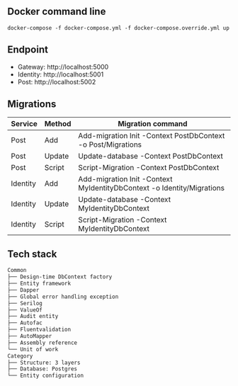 ﻿## Docker command line
```
docker-compose -f docker-compose.yml -f docker-compose.override.yml up
```

## Endpoint

- Gateway: http://localhost:5000
- Identity: http://localhost:5001
- Post: http://localhost:5002

## Migrations
|  Service  |  Method   |      Migration command																 |
|-----------|-----------|----------------------------------------------------------------------------------------|
|  Post     |  Add      | Add-migration Init -Context PostDbContext -o Post/Migrations							 | 
|  Post     |  Update   | Update-database -Context PostDbContext												 | 
|  Post     |  Script   | Script-Migration -Context PostDbContext												 | 
|  Identity |  Add      | Add-migration Init -Context MyIdentityDbContext -o Identity/Migrations	             | 
|  Identity |  Update   | Update-database -Context MyIdentityDbContext										     | 
|  Identity |  Script   | Script-Migration -Context MyIdentityDbContext											 | 

## Tech stack
```md
Common
├── Design-time DbContext factory
├── Entity framework
├── Dapper
├── Global error handling exception
├── Serilog
├── ValueOf
├── Audit entity
├── Autofac
├── Fluentvalidation
├── AutoMapper
├── Assembly reference
└── Unit of work
Category
├── Structure: 3 layers
├── Database: Postgres
└── Entity configuration
```